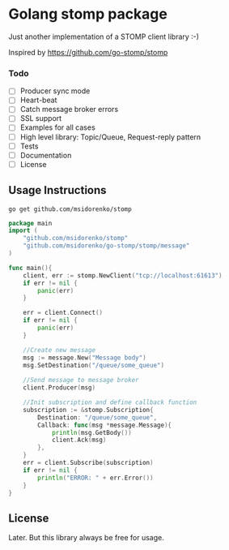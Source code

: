 # Golang stomp package

Just another implementation of a STOMP client library :-)

Inspired by https://github.com/go-stomp/stomp 

### Todo
- [ ] Producer sync mode
- [ ] Heart-beat  
- [ ] Catch message broker errors
- [ ] SSL support
- [ ] Examples for all cases
- [ ] High level library: Topic/Queue, Request-reply pattern  
- [ ] Tests
- [ ] Documentation
- [ ] License

## Usage Instructions

```
go get github.com/msidorenko/stomp
```

```go
package main
import (
	"github.com/msidorenko/stomp"
	"github.com/msidorenko/go-stomp/stomp/message"
)

func main(){
    client, err := stomp.NewClient("tcp://localhost:61613")
    if err != nil {
    	panic(err)
    }

    err = client.Connect()
    if err != nil {
        panic(err)
    }

    //Create new message
    msg := message.New("Message body")
    msg.SetDestination("/queue/some_queue")
    
    //Send message to message broker
    client.Producer(msg)

    //Init subscription and define callback function
    subscription := &stomp.Subscription{
        Destination: "/queue/some_queue",
        Callback: func(msg *message.Message){
            println(msg.GetBody())
            client.Ack(msg)
        },
    }
    err = client.Subscribe(subscription)
    if err != nil {
        println("ERROR: " + err.Error())
    }
}
```

## License
Later. But this library always be free for usage.
